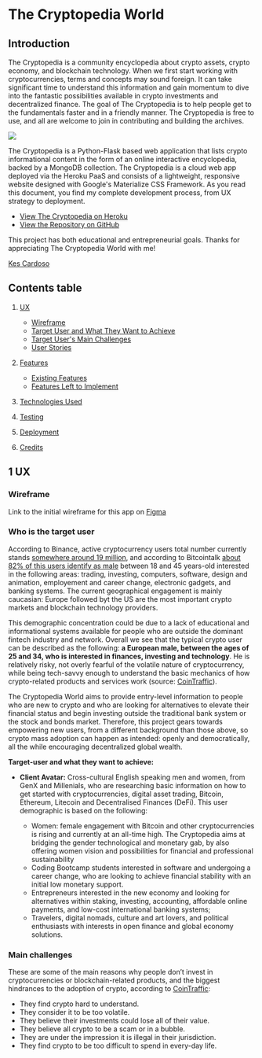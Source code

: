 # The Cryptopedia World

## Introduction
The Cryptopedia is a community encyclopedia about crypto assets, crypto economy, and blockchain technology. When we first start working with cryptocurrencies, terms and concepts may sound foreign. It can take significant time to understand this information and gain momentum to dive into the fantastic possibilities available in crypto investments and decentralized finance. The goal of The Cryptopedia is to help people get to the fundamentals faster and in a friendly manner. The Cryptopedia is free to use, and all are welcome to join in contributing and building the archives.

![](https://i.ibb.co/qsKs85k/Cryptopedia-Responsive.png)

The Cryptopedia is a Python-Flask based web application that lists crypto informational content in the form of an online interactive encyclopedia, backed by a MongoDB collection. The Cryptopedia is a cloud web app deployed via the Heroku PaaS and consists of a lightweight, responsive website designed with Google's Materialize CSS Framework. As you read this document, you find my complete development process, from UX strategy to deployment.

- [View The Cryptopedia on Heroku](https://thecryptopedia.herokuapp.com)
- [View the Repository on GitHub](https://github.com/kescardoso/cryptopedia)

This project has both educational and entrepreneurial goals.
Thanks for appreciating The Cryptopedia World with me!

[Kes Cardoso](http://www.kescardoso.com)

## Contents table

 1. [UX](#ux)
 
     - [Wireframe](#wireframe)
     - [Target User and What They Want to Achieve](#who-is-the-target-user)
     - [Target User's Main Challenges](#main-challenges)
     - [User Stories](#user-stories)

 2. [Features](#features)
     
     - [Existing Features](#existing-features)
     - [Features Left to Implement](#features-left-to-implement)
     
 3. [Technologies Used](#technologies-used)
 4. [Testing](#testing)
 5. [Deployment](#deployment)
 6. [Credits](#credits)

## 1 UX

###  Wireframe

Link to the initial wireframe for this app on [Figma](https://www.figma.com/file/6wA5cckeO90uYpP8XeUPkE/CRYPTOPEDIA?node-id=0:1)

###  Who is the target user

According to Binance, active cryptocurrency users total number currently stands [somewhere around 19 million](https://www.similarweb.com/website/binance.com), and according to Bitcointalk [about 82% of this users identify as male](https://bitcointalk.org/index.php?action=stats) between 18 and 45 years-old interested in the following areas: trading, investing, computers, software, design and animation, employement and career change, electronic gadgets, and banking systems. The current geographical engagement is mainly caucasian: Europe followed byt the US are the most important crypto markets and blockchain technology providers.

This demographic concentration could be due to a lack of educational and informational systems available for people who are outside the dominant fintech industry and network. Overall we see that the typical crypto user can be described as the following: **a European male, between the ages of 25 and 34, who is interested in finances, investing and technology**. He is relatively risky, not overly fearful of the volatile nature of cryptocurrency, while being tech-savvy enough to understand the basic mechanics of how crypto-related products and services work (source: [CoinTraffic](https://cointraffic.io/blog/crypto-audience-revealed-who-is-your-target-user/)).

The Cryptopedia World aims to provide entry-level information to people who are new to crypto and who are looking for alternatives to elevate their financial status and begin investing outside the traditional bank system or the stock and bonds market. Therefore, this project gears towards empowering new users, from a different background than those above, so crypto mass adoption can happen as intended: openly and democratically, all the while encouraging decentralized global wealth.

**Target-user and what they want to achieve:**
 
- **Client Avatar:** Cross-cultural English speaking men and women, from GenX and Millenials, who are researching basic information on how to get started with cryptocurrencies, digital asset trading, Bitcoin, Ethereum, Litecoin and Decentralised Finances (DeFi). This user demographic is based on the following:

    - Women: female engagement with Bitcoin and other cryptocurrencies is rising and currently at an all-time high. The Cryptopedia aims at bridging the gender technological and monetary gab, by also offering women vision and possibilities for financial and professional sustainability
    - Coding Bootcamp students interested in software and undergoing a career change, who are looking to achieve financial stability with an initial low monetary support.
    - Entrepreneurs interested in the new economy and looking for alternatives within staking, investing, accounting, affordable online payments, and low-cost international banking systems;
    - Travelers, digital nomads, culture and art lovers, and political enthusiasts with interests in open finance and global economy solutions.

### Main challenges

These are some of the main reasons why people don’t invest in cryptocurrencies or blockchain-related products, and the biggest hindrances to the adoption of crypto, according to [CoinTraffic](https://cointraffic.io/blog/crypto-audience-revealed-who-is-your-target-user/):

-   They find crypto hard to understand.
-   They consider it to be too volatile.
-   They believe their investments could lose all of their value.
-   They believe all crypto to be a scam or in a bubble.
-   They are under the impression it is illegal in their jurisdiction.
-   They find crypto to be too difficult to spend in every-day life.